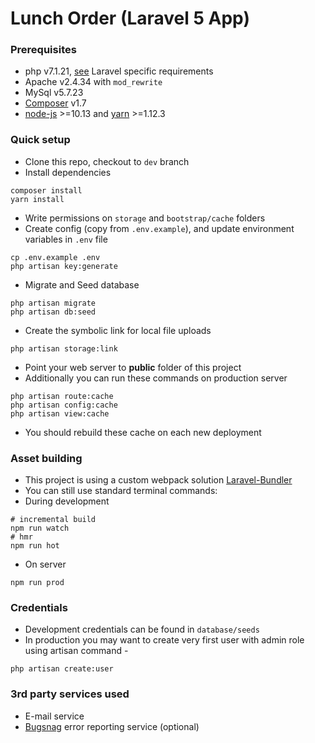 # Lunch Order (Laravel 5 App)

### Prerequisites 
* php v7.1.21, [see](https://laravel.com/docs/installation) Laravel specific requirements
* Apache v2.4.34 with ```mod_rewrite```
* MySql v5.7.23
* [Composer](https://getcomposer.org) v1.7
* [node-js](https://github.com/creationix/nvm) >=10.13 and [yarn](https://yarnpkg.com/en/) >=1.12.3

### Quick setup 
* Clone this repo, checkout to ```dev``` branch
* Install dependencies
```
composer install
yarn install
```
* Write permissions on ```storage``` and ```bootstrap/cache``` folders
* Create config (copy from ```.env.example```), and update environment variables in ```.env``` file
```
cp .env.example .env
php artisan key:generate
```
* Migrate and Seed database
```
php artisan migrate
php artisan db:seed
```
* Create the symbolic link for local file uploads
```
php artisan storage:link
```
* Point your web server to **public** folder of this project
* Additionally you can run these commands on production server
```
php artisan route:cache
php artisan config:cache
php artisan view:cache
```
* You should rebuild these cache on each new deployment


### Asset building
* This project is using a custom webpack solution [Laravel-Bundler](https://github.com/ankurk91/laravel-bundler)
* You can still use standard terminal commands:
* During development
```
# incremental build
npm run watch
# hmr
npm run hot
```
* On server
```
npm run prod
```

### Credentials
* Development credentials can be found in `database/seeds`
* In production you may want to create very first user with admin role using artisan command -
```
php artisan create:user
```

### 3rd party services used
* E-mail service
* [Bugsnag](https://www.bugsnag.com/) error reporting service (optional)
